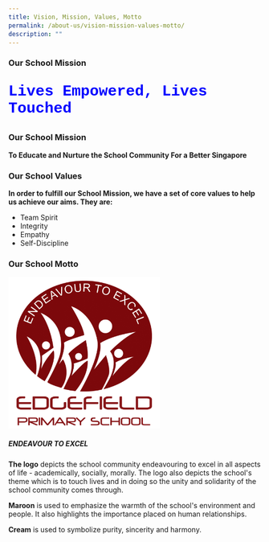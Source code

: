 ```yaml
---
title: Vision, Mission, Values, Motto
permalink: /about-us/vision-mission-values-motto/
description: ""
---
```

### Our School Mission

### <p style="font-family:Courier; color:Blue; font-size: 30px;">**Lives Empowered, Lives Touched**

### Our School Mission

**To Educate and Nurture the School Community For a Better Singapore**

### Our School Values

**In order to fulfill our School Mission, we have a set of core values to help us achieve our aims. They are:**

*   Team Spirit
*   Integrity
*   Empathy
*   Self-Discipline

### Our School Motto  

<img src="/images/edgefield-logo%20.jpeg" 
     style="width:60%">
##### ENDEAVOUR TO EXCEL 

**The logo** depicts the school community endeavouring to excel in all aspects of life - academically, socially, morally. The logo also depicts the school's theme which is to touch lives and in doing so the unity and solidarity of the school community comes through.

**Maroon** is used to emphasize the warmth of the school's environment and people. It also highlights the importance placed on human relationships.

**Cream** is used to symbolize purity, sincerity and harmony.